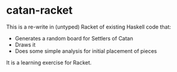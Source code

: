 # catan-racket

This is a re-write in (untyped) Racket of existing Haskell code that:
* Generates a random board for Settlers of Catan
* Draws it
* Does some simple analysis for initial placement of pieces

It is a learning exercise for Racket.